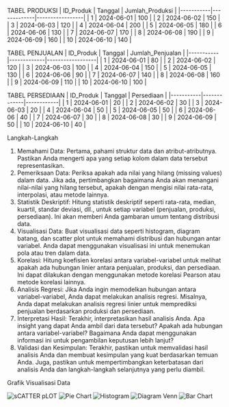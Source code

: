 TABEL PRODUKSI
| ID_Produk | Tanggal     | Jumlah_Produksi |
|-----------|-------------|-----------------|
| 1         | 2024-06-01  | 100             |
| 2         | 2024-06-02  | 150             |
| 3         | 2024-06-03  | 120             |
| 4         | 2024-06-04  | 200             |
| 5         | 2024-06-05  | 180             |
| 6         | 2024-06-06  | 130             |
| 7         | 2024-06-07  | 170             |
| 8         | 2024-06-08  | 190             |
| 9         | 2024-06-09  | 160             |
| 10        | 2024-06-10  | 140             |

TABEL PENJUALAN
| ID_Produk | Tanggal     | Jumlah_Penjualan |
|-----------|-------------|------------------|
| 1         | 2024-06-01  | 80               |
| 2         | 2024-06-02  | 120              |
| 3         | 2024-06-03  | 100              |
| 4         | 2024-06-04  | 150              |
| 5         | 2024-06-05  | 130              |
| 6         | 2024-06-06  | 90               |
| 7         | 2024-06-07  | 140              |
| 8         | 2024-06-08  | 160              |
| 9         | 2024-06-09  | 110              |
| 10        | 2024-06-10  | 100              |

TABEL PERSEDIAAN
| ID_Produk | Tanggal     | Persediaan |
|-----------|-------------|------------|
| 1         | 2024-06-01  | 20         |
| 2         | 2024-06-02  | 30         |
| 3         | 2024-06-03  | 20         |
| 4         | 2024-06-04  | 50         |
| 5         | 2024-06-05  | 50         |
| 6         | 2024-06-06  | 40         |
| 7         | 2024-06-07  | 30         |
| 8         | 2024-06-08  | 30         |
| 9         | 2024-06-09  | 50         |
| 10        | 2024-06-10  | 40         |

Langkah-Langkah
1. Memahami Data: Pertama, pahami struktur data dan atribut-atributnya. Pastikan Anda mengerti apa yang setiap kolom dalam data tersebut representasikan.
2. Pemeriksaan Data: Periksa apakah ada nilai yang hilang (missing values) dalam data. Jika ada, pertimbangkan bagaimana Anda akan menangani nilai-nilai yang hilang tersebut, apakah dengan mengisi nilai rata-rata, interpolasi, atau metode lainnya.
3. Statistik Deskriptif: Hitung statistik deskriptif seperti rata-rata, median, kuartil, standar deviasi, dll., untuk setiap variabel (penjualan, produksi, persediaan). Ini akan memberi Anda gambaran umum tentang distribusi data.
4. Visualisasi Data: Buat visualisasi data seperti histogram, diagram batang, dan scatter plot untuk memahami distribusi dan hubungan antar variabel. Anda dapat menggunakan visualisasi ini untuk menemukan pola atau tren dalam data.
5. Korelasi: Hitung koefisien korelasi antara variabel-variabel untuk melihat apakah ada hubungan linier antara penjualan, produksi, dan persediaan. Ini dapat dilakukan dengan menggunakan metode korelasi Pearson atau metode korelasi lainnya.
6. Analisis Regresi: Jika Anda ingin memodelkan hubungan antara variabel-variabel, Anda dapat melakukan analisis regresi. Misalnya, Anda dapat melakukan analisis regresi linier untuk memprediksi penjualan berdasarkan produksi dan persediaan.
7. Interpretasi Hasil: Terakhir, interpretasikan hasil analisis Anda. Apa insight yang dapat Anda ambil dari data tersebut? Apakah ada hubungan antara variabel-variabel? Bagaimana Anda dapat menggunakan informasi ini untuk pengambilan keputusan lebih lanjut?
8. Validasi dan Kesimpulan: Terakhir, pastikan untuk memvalidasi hasil analisis Anda dan membuat kesimpulan yang kuat berdasarkan temuan Anda. Juga, pastikan untuk mempertimbangkan keterbatasan dari analisis Anda dan langkah-langkah selanjutnya yang perlu diambil.
   
Grafik Visualisasi Data

![sCATTER pLOT](https://github.com/Krieznadaffa/Tugas-Pengkodean-Daffa/assets/167004660/d03ab901-6551-44fe-ad44-d05f6c64c9b3)
![Pie Chart](https://github.com/Krieznadaffa/Tugas-Pengkodean-Daffa/assets/167004660/19a0b707-bc85-4d6d-ae48-b73fad9eb97a)
![Histogram](https://github.com/Krieznadaffa/Tugas-Pengkodean-Daffa/assets/167004660/7854ab38-2a79-48f8-9878-3b7e80e8ef4f)
![Diagram Venn](https://github.com/Krieznadaffa/Tugas-Pengkodean-Daffa/assets/167004660/915a35ec-6207-4e66-a648-20f628946c1a)
![Bar Chart](https://github.com/Krieznadaffa/Tugas-Pengkodean-Daffa/assets/167004660/f6b6a710-c136-4446-a7ac-c40037b56e13)

